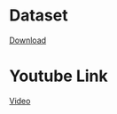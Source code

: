 # Dataset
[Download](https://raw.githubusercontent.com/Codecademy/datasets/master/streeteasy/manhattan.csv)

# Youtube Link
[Video]()